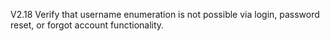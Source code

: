 V2.18 Verify that username enumeration is not possible via login, password reset, or forgot account functionality.